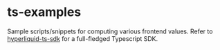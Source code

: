 # ts-examples

Sample scripts/snippets for computing various frontend values. Refer to [hyperliquid-ts-sdk](https://github.com/elevatordown/hyperliquid-ts-sdk) for a full-fledged Typescript SDK.
